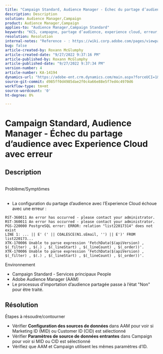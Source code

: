 ```yaml
---
title: "Campaign Standard, Audience Manager - Échec du partage d’audience avec Experience Cloud avec erreur"
description: Description
solution: Audience Manager,Campaign
product: Audience Manager,Campaign
applies-to: "Audience Manager,Campaign Standard"
keywords: "KCS, campagne, partage d’audience, experience cloud, erreur, AAM"
resolution: Resolution
internal-notes: "Reference - : https://wiki.corp.adobe.com/pages/viewpage.action?pageId=1061261145#space-menu-link-content  Resolved in - https://jira.corp.adobe.com/browse/CAMP-34744"
bug: false
article-created-by: Roxann McGlumphy
article-created-date: "9/27/2022 9:37:16 PM"
article-published-by: Roxann McGlumphy
article-published-date: "9/27/2022 9:37:34 PM"
version-number: 4
article-number: KA-14194
dynamics-url: "https://adobe-ent.crm.dynamics.com/main.aspx?forceUCI=1&pagetype=entityrecord&etn=knowledgearticle&id=ba916c8a-ac3e-ed11-9db1-00224808613b"
source-git-commit: d985ff0d4985dae2f0c4a66e88e5f7ed4c4970d6
workflow-type: tm+mt
source-wordcount: '0'
ht-degree: 0%

---
```


# Campaign Standard, Audience Manager - Échec du partage d’audience avec Experience Cloud avec erreur

## Description

<br>Problème/Symptômes<br><br>
- La configuration du partage d’audience avec l’Experience Cloud échoue avec une erreur :



```
RST-360011 An error has occurred - please contact your administrator.
RST-360011 An error has occurred - please contact your administrator.
PGS-220000 PostgreSQL error: ERROR: relation "list22017314" does not exist
LINE 1: ... || E' (' || COALESCE(N1.sEmail, '') || E')' FROM list220173...
XTK-170006 Unable to parse expression 'FetchData($(apiVersion) , $(_filter) , $(.) , $(_lineStart) , $(_lineCount) , $(_order))'.
XTK-170006 Unable to parse expression 'FetchData($(apiVersion) , $(_filter) , $(.) , $(_lineStart) , $(_lineCount) , $(_order))'.
```



Environnement
- Campaign Standard - Services principaux People
- Adobe Audience Manager (AAM)
- Le processus d’importation d’audience partagée passe à l’état &quot;Non&quot; pour être traité.









## Résolution

Étapes à résoudre/contourner
- Vérifier <b>Configuration des sources de données </b>dans AAM pour voir si Marketing ID (MID) ou Customer ID (CID) est sélectionné
- Vérifier <b>Paramètres de source de données entrantes</b> dans Campaign pour voir si MID ou CID est sélectionné
- Vérifiez que AAM et Campaign utilisent les mêmes paramètres d’ID.











